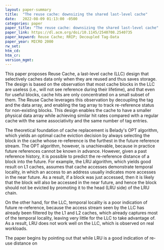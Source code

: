 ```yaml
---
layout: paper-summary
title:  "The reuse cache: downsizing the shared last-level cache"
date:   2022-08-09 01:13:00 -0500
categories: paper
paper_title: "The reuse cache: downsizing the shared last-level cache"
paper_link: https://dl.acm.org/doi/10.1145/2540708.2540735
paper_keyword: Reuse Cache; RRIP; Decoupled Tag-Data
paper_year: MICRO 2000
rw_set:
htm_cd:
htm_cr:
version_mgmt:
---
```


This paper proposes Reuse Cache, a last-level cache (LLC) design that selectively caches data only when they are
reused and thus saves storage. The design is based on the observation that most cache blocks in the LLC are useless
(i.e., will not see reference during their lifetime), and that even for useful blocks, cache hits are only concentrated 
on a small subset of them. 
The Reuse Cache leverages this observation by decoupling the tag and the data array, and enabling the tag array
to track re-reference status for non-existing blocks. This design enables the cache to have a smaller 
physical data array while achieving similar hit rates compared with a regular cache with the same associativity
and the same number of tag entries.

The theoretical foundation of cache replacement is Belady's OPT algorithm, which yields an optimal cache eviction
decision by always selecting the block in the cache whose re-reference is the furthest in the future reference
stream. The OPT algorithm, however, is unachievable, because in practice future references cannot be known in advance.
However, given a past reference history, it is possible to predict the re-reference distance of a block into the future.
For example, the LRU algorithm, which yields good result on L1 caches, assumes that cache accesses demonstrate temporal 
locality, in which an access to an address usually indicates more accesses in the near future.
As a result, if a block was just accessed, then it is likely that the block will also be accessed in the near future,
and hence the block should not be evicted by promoting it to the head (LRU side) of the LRU chain.

On the other hand, for the LLC, temporal locality is a poor indication of future re-reference, because the access
stream seen by the LLC has already been filtered by the L1 and L2 caches, which already captures most of the temporal 
locality, leaving very little for the LLC to take advantage of.
As a result, LRU does not work well on the LLC, which is observed on real workloads.


The paper begins by pointing out that while LRU is a good indication of re-use distance on 

